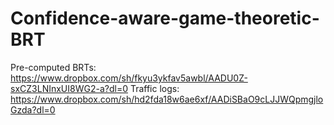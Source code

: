 # Confidence-aware-game-theoretic-BRT

Pre-computed BRTs: https://www.dropbox.com/sh/fkyu3ykfav5awbl/AADU0Z-sxCZ3LNInxUI8WG2-a?dl=0
Traffic logs: https://www.dropbox.com/sh/hd2fda18w6ae6xf/AADiSBaO9cLJJWQpmgjloGzda?dl=0
